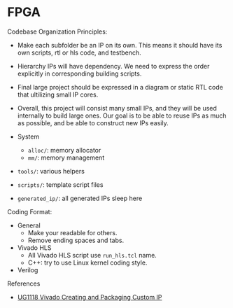 # FPGA

Codebase Organization Principles:
- Make each subfolder be an IP on its own. This means it should have its own
  scripts, rtl or hls code, and testbench.
- Hierarchy IPs will have dependency. We need to express the order explicitly
  in corresponding building scripts.
- Final large project should be expressed in a diagram or static RTL code
  that ultilizing small IP cores.
- Overall, this project will consist many small IPs, and they will be used
  internally to build large ones. Our goal is to be able to reuse IPs as much as
  possible, and be able to construct new IPs easily.

- System
	- `alloc/`: memory allocator
	- `mm/`: memory management
- `tools/`: various helpers
- `scripts/`: template script files
- `generated_ip/`: all generated IPs sleep here

Coding Format:
- General
	- Make your readable for others.
	- Remove ending spaces and tabs.
- Vivado HLS
	- All Vivado HLS script use `run_hls.tcl` name.
	- C++: try to use Linux kernel coding style.
- Verilog

References
- [UG1118 Vivado Creating and Packaging Custom IP](https://www.xilinx.com/support/documentation/sw_manuals/xilinx2018_2/ug1118-vivado-creating-packaging-custom-ip.pdf)
